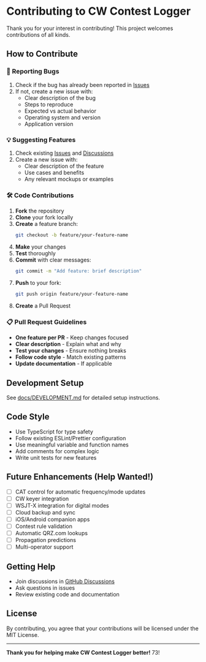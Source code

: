 # Contributing to CW Contest Logger

Thank you for your interest in contributing! This project welcomes contributions of all kinds.

## How to Contribute

### 🐛 Reporting Bugs

1. Check if the bug has already been reported in [Issues](https://github.com/mashu/CW-Contest-Logger/issues)
2. If not, create a new issue with:
   - Clear description of the bug
   - Steps to reproduce
   - Expected vs actual behavior
   - Operating system and version
   - Application version

### 💡 Suggesting Features

1. Check existing [Issues](https://github.com/mashu/CW-Contest-Logger/issues) and [Discussions](https://github.com/mashu/CW-Contest-Logger/discussions)
2. Create a new issue with:
   - Clear description of the feature
   - Use cases and benefits
   - Any relevant mockups or examples

### 🛠️ Code Contributions

1. **Fork** the repository
2. **Clone** your fork locally
3. **Create** a feature branch:
   ```bash
   git checkout -b feature/your-feature-name
   ```
4. **Make** your changes
5. **Test** thoroughly
6. **Commit** with clear messages:
   ```bash
   git commit -m "Add feature: brief description"
   ```
7. **Push** to your fork:
   ```bash
   git push origin feature/your-feature-name
   ```
8. **Create** a Pull Request

### 📋 Pull Request Guidelines

- **One feature per PR** - Keep changes focused
- **Clear description** - Explain what and why
- **Test your changes** - Ensure nothing breaks
- **Follow code style** - Match existing patterns
- **Update documentation** - If applicable

## Development Setup

See [docs/DEVELOPMENT.md](docs/DEVELOPMENT.md) for detailed setup instructions.

## Code Style

- Use TypeScript for type safety
- Follow existing ESLint/Prettier configuration
- Use meaningful variable and function names
- Add comments for complex logic
- Write unit tests for new features

## Future Enhancements (Help Wanted!)

- [ ] CAT control for automatic frequency/mode updates
- [ ] CW keyer integration
- [ ] WSJT-X integration for digital modes
- [ ] Cloud backup and sync
- [ ] iOS/Android companion apps
- [ ] Contest rule validation
- [ ] Automatic QRZ.com lookups
- [ ] Propagation predictions
- [ ] Multi-operator support

## Getting Help

- Join discussions in [GitHub Discussions](https://github.com/mashu/CW-Contest-Logger/discussions)
- Ask questions in issues
- Review existing code and documentation

## License

By contributing, you agree that your contributions will be licensed under the MIT License.

---

**Thank you for helping make CW Contest Logger better!** 73! 